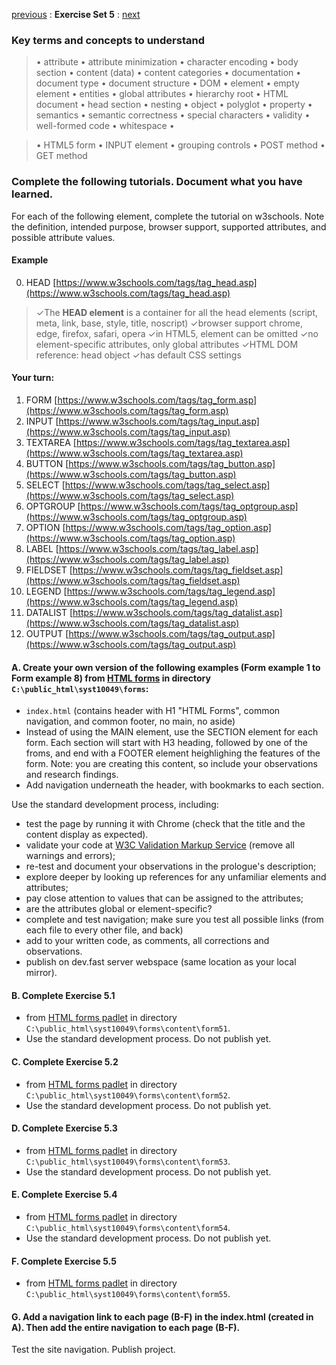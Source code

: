 [previous](Set04.md) 
: **Exercise Set 5**
: [next](Set06.md)


### Key terms and concepts to understand
> &bull;  attribute &bull; attribute minimization &bull; character encoding &bull; body section &bull; content (data) &bull;  content categories &bull; documentation &bull; document type &bull;  document structure &bull; DOM &bull;  element &bull;  empty element &bull; entities &bull; global attributes &bull; hierarchy root &bull; HTML document &bull; head section &bull; nesting &bull; object &bull; polyglot &bull; property &bull; semantics &bull; semantic correctness &bull; special characters &bull; validity &bull; well-formed code &bull; whitespace &bull;  

> &bull; HTML5 form &bull; INPUT element &bull; grouping controls &bull; POST method &bull; GET method 

### Complete the following tutorials. Document what you have learned.
For each of the following element, complete the tutorial on w3schools.  Note the definition, intended purpose, browser support, supported attributes, and possible attribute values.

#### Example

0. HEAD [https://www.w3schools.com/tags/tag_head.asp](https://www.w3schools.com/tags/tag_head.asp)
> ✓The **HEAD element** is a container for all the head elements (script, meta, link, base, style, title, noscript)
>  ✓browser support chrome, edge, firefox, safari, opera
> ✓in HTML5, element can be omitted
> ✓no element-specific attributes, only global attributes
> ✓HTML DOM reference: head object
> ✓has default CSS settings

#### Your turn:
1.  FORM [https://www.w3schools.com/tags/tag_form.asp](https://www.w3schools.com/tags/tag_form.asp)
2. INPUT [https://www.w3schools.com/tags/tag_input.asp](https://www.w3schools.com/tags/tag_input.asp)
3.  TEXTAREA [https://www.w3schools.com/tags/tag_textarea.asp](https://www.w3schools.com/tags/tag_textarea.asp)
4. BUTTON [https://www.w3schools.com/tags/tag_button.asp](https://www.w3schools.com/tags/tag_button.asp)
5. SELECT [https://www.w3schools.com/tags/tag_select.asp](https://www.w3schools.com/tags/tag_select.asp)
6. OPTGROUP [https://www.w3schools.com/tags/tag_optgroup.asp](https://www.w3schools.com/tags/tag_optgroup.asp)
7. OPTION [https://www.w3schools.com/tags/tag_option.asp](https://www.w3schools.com/tags/tag_option.asp)
8. LABEL [https://www.w3schools.com/tags/tag_label.asp](https://www.w3schools.com/tags/tag_label.asp)
9. FIELDSET [https://www.w3schools.com/tags/tag_fieldset.asp](https://www.w3schools.com/tags/tag_fieldset.asp)
10. LEGEND [https://www.w3schools.com/tags/tag_legend.asp](https://www.w3schools.com/tags/tag_legend.asp)
11. DATALIST [https://www.w3schools.com/tags/tag_datalist.asp](https://www.w3schools.com/tags/tag_datalist.asp)
12. OUTPUT [https://www.w3schools.com/tags/tag_output.asp](https://www.w3schools.com/tags/tag_output.asp)




#### A. Create your own version of the following examples (Form example 1 to Form example 8) from  [HTML forms](https://padlet.com/ellen_bajcar/r4tci0zka2m6gtjk) in directory `C:\public_html\syst10049\forms`:
- `index.html` (contains header with H1 "HTML Forms", common navigation, and common footer, no main, no aside)
- Instead of using the MAIN element, use the SECTION element for each form. Each section will start with H3 heading, followed by one of the froms, and end with a FOOTER element heighlighing the features of the form. Note: you are creating this content, so include your observations and research findings. 
- Add navigation underneath the header, with bookmarks to each section.

Use the standard development process, including:

* test the page by running it with Chrome (check that the title and the content display as expected).
* validate your code at [W3C Validation Markup Service](https://validator.w3.org) (remove all warnings and errors);
* re-test and document your observations in the prologue's description;
* explore deeper by looking up references for any unfamiliar elements and attributes; 
* pay close attention to values that can be assigned to the attributes; 
* are the attributes global or element-specific?
* complete and test navigation; make sure you test all possible links (from each file to every other file, and back)
* add to your written code, as comments, all corrections and observations.
* publish on dev.fast server webspace (same location as your local mirror).

#### B. Complete Exercise 5.1 
* from  [HTML forms padlet](https://padlet.com/ellen_bajcar/r4tci0zka2m6gtjk) in directory `C:\public_html\syst10049\forms\content\form51`.
* Use the standard development process. Do not publish yet.

#### C. Complete Exercise 5.2 
* from  [HTML forms padlet](https://padlet.com/ellen_bajcar/r4tci0zka2m6gtjk) in directory `C:\public_html\syst10049\forms\content\form52`.
* Use the standard development process. Do not publish yet.

#### D. Complete Exercise 5.3 
* from  [HTML forms padlet](https://padlet.com/ellen_bajcar/r4tci0zka2m6gtjk) in directory `C:\public_html\syst10049\forms\content\form53`.
* Use the standard development process. Do not publish yet.

#### E. Complete Exercise 5.4 
* from  [HTML forms padlet](https://padlet.com/ellen_bajcar/r4tci0zka2m6gtjk) in directory `C:\public_html\syst10049\forms\content\form54`.
* Use the standard development process. Do not publish yet.

#### F. Complete Exercise 5.5 
* from  [HTML forms padlet](https://padlet.com/ellen_bajcar/r4tci0zka2m6gtjk) in directory `C:\public_html\syst10049\forms\content\form55`.

#### G. Add a navigation link to each page (B-F) in the index.html (created in A). Then add the entire navigation to each page (B-F).  
Test the site navigation. Publish project.


